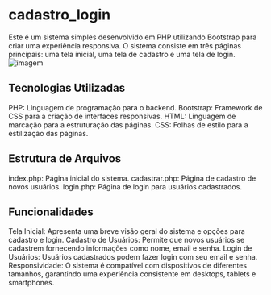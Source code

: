 # cadastro_login
Este é um sistema simples desenvolvido em PHP utilizando Bootstrap para criar uma experiência responsiva. O sistema consiste em três páginas principais: uma tela inicial, uma tela de cadastro e uma tela de login. 
![imagem](/gif.gif)

## Tecnologias Utilizadas
PHP: Linguagem de programação para o backend.
Bootstrap: Framework de CSS para a criação de interfaces responsivas.
HTML: Linguagem de marcação para a estruturação das páginas.
CSS: Folhas de estilo para a estilização das páginas.

## Estrutura de Arquivos
index.php: Página inicial do sistema.
cadastrar.php: Página de cadastro de novos usuários.
login.php: Página de login para usuários cadastrados.

## Funcionalidades
Tela Inicial: Apresenta uma breve visão geral do sistema e opções para cadastro e login.
Cadastro de Usuários: Permite que novos usuários se cadastrem fornecendo informações como nome, email e senha.
Login de Usuários: Usuários cadastrados podem fazer login com seu email e senha.
Responsividade: O sistema é compatível com dispositivos de diferentes tamanhos, garantindo uma experiência consistente em desktops, tablets e smartphones.

